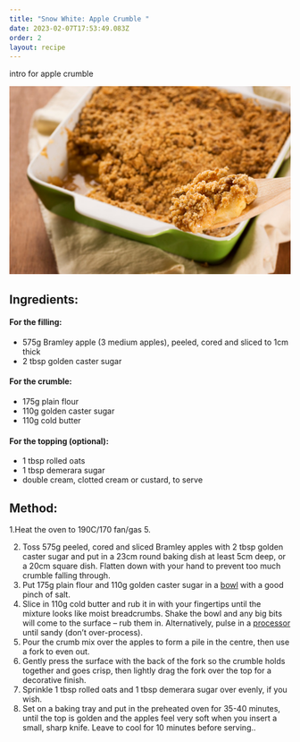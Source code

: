 ```yaml
---
title: "Snow White: Apple Crumble "
date: 2023-02-07T17:53:49.083Z
order: 2
layout: recipe
---
```

i﻿ntro for apple crumble

![Apple crumble ](../uploads/istockphoto-175242538-170667a.jpg)

## Ingredients:

#### For the filling:

* 575g Bramley apple (3 medium apples), peeled, cored and sliced to 1cm thick
* 2 tbsp golden caster sugar

#### For the crumble:

* 175g plain flour
* 110g golden caster sugar
* 110g cold butter

#### For the topping (optional):

* 1 tbsp rolled oats
* 1 tbsp demerara sugar
* double cream, clotted cream or custard, to serve

## M﻿ethod:

1.Heat the oven to 190C/170 fan/gas 5.

2. Toss 575g peeled, cored and sliced Bramley apples with 2 tbsp golden caster sugar and put in a 23cm round baking dish at least 5cm deep, or a 20cm square dish. Flatten down with your hand to prevent too much crumble falling through.
3. Put 175g plain flour and 110g golden caster sugar in a [bowl](https://www.bbcgoodfood.com/content/top-five-mixing-bowls) with a good pinch of salt.
4. Slice in 110g cold butter and rub it in with your fingertips until the mixture looks like moist breadcrumbs. Shake the bowl and any big bits will come to the surface – rub them in. Alternatively, pulse in a [processor](https://www.bbcgoodfood.com/content/test-five-best-food-processors) until sandy (don’t over-process).
5. Pour the crumb mix over the apples to form a pile in the centre, then use a fork to even out.
6. Gently press the surface with the back of the fork so the crumble holds together and goes crisp, then lightly drag the fork over the top for a decorative finish.
7. Sprinkle 1 tbsp rolled oats and 1 tbsp demerara sugar over evenly, if you wish.
8. Set on a baking tray and put in the preheated oven for 35-40 minutes, until the top is golden and the apples feel very soft when you insert a small, sharp knife. Leave to cool for 10 minutes before serving..